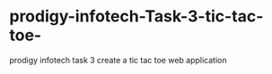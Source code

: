 # prodigy-infotech-Task-3-tic-tac-toe-
prodigy infotech task 3 create a tic tac toe web application 
